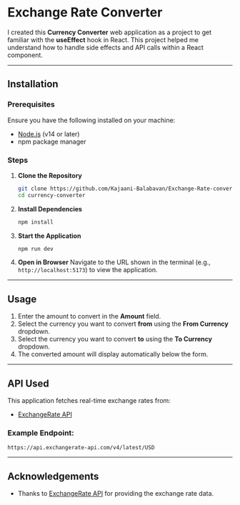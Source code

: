 # Exchange Rate Converter

I created this **Currency Converter** web application as a project to get familiar with the **useEffect** hook in React. This project helped me understand how to handle side effects and API calls within a React component.

---

## Installation

### Prerequisites

Ensure you have the following installed on your machine:

- [Node.js](https://nodejs.org/) (v14 or later)
- npm package manager

### Steps

1. **Clone the Repository**

   ```bash
   git clone https://github.com/Kajaani-Balabavan/Exchange-Rate-converter.git
   cd currency-converter
   ```

2. **Install Dependencies**

   ```bash
   npm install
   ```

3. **Start the Application**

   ```bash
   npm run dev
   ```

4. **Open in Browser**
   Navigate to the URL shown in the terminal (e.g., `http://localhost:5173`) to view the application.

---

## Usage

1. Enter the amount to convert in the **Amount** field.
2. Select the currency you want to convert **from** using the **From Currency** dropdown.
3. Select the currency you want to convert **to** using the **To Currency** dropdown.
4. The converted amount will display automatically below the form.

---

## API Used

This application fetches real-time exchange rates from:

- [ExchangeRate API](https://api.exchangerate-api.com)

### Example Endpoint:

```
https://api.exchangerate-api.com/v4/latest/USD
```

---

## Acknowledgements

- Thanks to [ExchangeRate API](https://api.exchangerate-api.com) for providing the exchange rate data.
